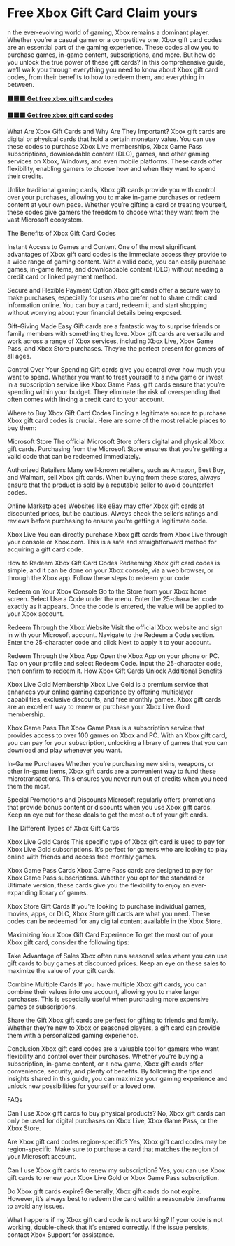 # Free Xbox Gift Card Claim yours
n the ever-evolving world of gaming, Xbox remains a dominant player. Whether you’re a casual gamer or a competitive one, Xbox gift card codes are an essential part of the gaming experience. These codes allow you to purchase games, in-game content, subscriptions, and more. But how do you unlock the true power of these gift cards? In this comprehensive guide, we’ll walk you through everything you need to know about Xbox gift card codes, from their benefits to how to redeem them, and everything in between.

**[🟥🟦🟩 Get free xbox gift card codes](https://deal4everyone.com/all-gift-cards/)**

**[🟥🟦🟩 Get free xbox gift card codes](https://deal4everyone.com/all-gift-cards/)**

What Are Xbox Gift Cards and Why Are They Important? Xbox gift cards are digital or physical cards that hold a certain monetary value. You can use these codes to purchase Xbox Live memberships, Xbox Game Pass subscriptions, downloadable content (DLC), games, and other gaming services on Xbox, Windows, and even mobile platforms. These cards offer flexibility, enabling gamers to choose how and when they want to spend their credits.

Unlike traditional gaming cards, Xbox gift cards provide you with control over your purchases, allowing you to make in-game purchases or redeem content at your own pace. Whether you’re gifting a card or treating yourself, these codes give gamers the freedom to choose what they want from the vast Microsoft ecosystem.

The Benefits of Xbox Gift Card Codes

Instant Access to Games and Content One of the most significant advantages of Xbox gift card codes is the immediate access they provide to a wide range of gaming content. With a valid code, you can easily purchase games, in-game items, and downloadable content (DLC) without needing a credit card or linked payment method.

Secure and Flexible Payment Option Xbox gift cards offer a secure way to make purchases, especially for users who prefer not to share credit card information online. You can buy a card, redeem it, and start shopping without worrying about your financial details being exposed.

Gift-Giving Made Easy Gift cards are a fantastic way to surprise friends or family members with something they love. Xbox gift cards are versatile and work across a range of Xbox services, including Xbox Live, Xbox Game Pass, and Xbox Store purchases. They’re the perfect present for gamers of all ages.

Control Over Your Spending Gift cards give you control over how much you want to spend. Whether you want to treat yourself to a new game or invest in a subscription service like Xbox Game Pass, gift cards ensure that you’re spending within your budget. They eliminate the risk of overspending that often comes with linking a credit card to your account.

Where to Buy Xbox Gift Card Codes Finding a legitimate source to purchase Xbox gift card codes is crucial. Here are some of the most reliable places to buy them:

Microsoft Store The official Microsoft Store offers digital and physical Xbox gift cards. Purchasing from the Microsoft Store ensures that you're getting a valid code that can be redeemed immediately.

Authorized Retailers Many well-known retailers, such as Amazon, Best Buy, and Walmart, sell Xbox gift cards. When buying from these stores, always ensure that the product is sold by a reputable seller to avoid counterfeit codes.

Online Marketplaces Websites like eBay may offer Xbox gift cards at discounted prices, but be cautious. Always check the seller’s ratings and reviews before purchasing to ensure you’re getting a legitimate code.

Xbox Live You can directly purchase Xbox gift cards from Xbox Live through your console or Xbox.com. This is a safe and straightforward method for acquiring a gift card code.

How to Redeem Xbox Gift Card Codes Redeeming Xbox gift card codes is simple, and it can be done on your Xbox console, via a web browser, or through the Xbox app. Follow these steps to redeem your code:

Redeem on Your Xbox Console Go to the Store from your Xbox home screen. Select Use a Code under the menu. Enter the 25-character code exactly as it appears. Once the code is entered, the value will be applied to your Xbox account.

Redeem Through the Xbox Website Visit the official Xbox website and sign in with your Microsoft account. Navigate to the Redeem a Code section. Enter the 25-character code and click Next to apply it to your account.

Redeem Through the Xbox App Open the Xbox App on your phone or PC. Tap on your profile and select Redeem Code. Input the 25-character code, then confirm to redeem it. How Xbox Gift Cards Unlock Additional Benefits

Xbox Live Gold Membership Xbox Live Gold is a premium service that enhances your online gaming experience by offering multiplayer capabilities, exclusive discounts, and free monthly games. Xbox gift cards are an excellent way to renew or purchase your Xbox Live Gold membership.

Xbox Game Pass The Xbox Game Pass is a subscription service that provides access to over 100 games on Xbox and PC. With an Xbox gift card, you can pay for your subscription, unlocking a library of games that you can download and play whenever you want.

In-Game Purchases Whether you’re purchasing new skins, weapons, or other in-game items, Xbox gift cards are a convenient way to fund these microtransactions. This ensures you never run out of credits when you need them the most.

Special Promotions and Discounts Microsoft regularly offers promotions that provide bonus content or discounts when you use Xbox gift cards. Keep an eye out for these deals to get the most out of your gift cards.

The Different Types of Xbox Gift Cards

Xbox Live Gold Cards This specific type of Xbox gift card is used to pay for Xbox Live Gold subscriptions. It’s perfect for gamers who are looking to play online with friends and access free monthly games.

Xbox Game Pass Cards Xbox Game Pass cards are designed to pay for Xbox Game Pass subscriptions. Whether you opt for the standard or Ultimate version, these cards give you the flexibility to enjoy an ever-expanding library of games.

Xbox Store Gift Cards If you’re looking to purchase individual games, movies, apps, or DLC, Xbox Store gift cards are what you need. These codes can be redeemed for any digital content available in the Xbox Store.

Maximizing Your Xbox Gift Card Experience To get the most out of your Xbox gift card, consider the following tips:

Take Advantage of Sales Xbox often runs seasonal sales where you can use gift cards to buy games at discounted prices. Keep an eye on these sales to maximize the value of your gift cards.

Combine Multiple Cards If you have multiple Xbox gift cards, you can combine their values into one account, allowing you to make larger purchases. This is especially useful when purchasing more expensive games or subscriptions.

Share the Gift Xbox gift cards are perfect for gifting to friends and family. Whether they’re new to Xbox or seasoned players, a gift card can provide them with a personalized gaming experience.

Conclusion Xbox gift card codes are a valuable tool for gamers who want flexibility and control over their purchases. Whether you're buying a subscription, in-game content, or a new game, Xbox gift cards offer convenience, security, and plenty of benefits. By following the tips and insights shared in this guide, you can maximize your gaming experience and unlock new possibilities for yourself or a loved one.

FAQs

Can I use Xbox gift cards to buy physical products? No, Xbox gift cards can only be used for digital purchases on Xbox Live, Xbox Game Pass, or the Xbox Store.

Are Xbox gift card codes region-specific? Yes, Xbox gift card codes may be region-specific. Make sure to purchase a card that matches the region of your Microsoft account.

Can I use Xbox gift cards to renew my subscription? Yes, you can use Xbox gift cards to renew your Xbox Live Gold or Xbox Game Pass subscription.

Do Xbox gift cards expire? Generally, Xbox gift cards do not expire. However, it’s always best to redeem the card within a reasonable timeframe to avoid any issues.

What happens if my Xbox gift card code is not working? If your code is not working, double-check that it’s entered correctly. If the issue persists, contact Xbox Support for assistance.
